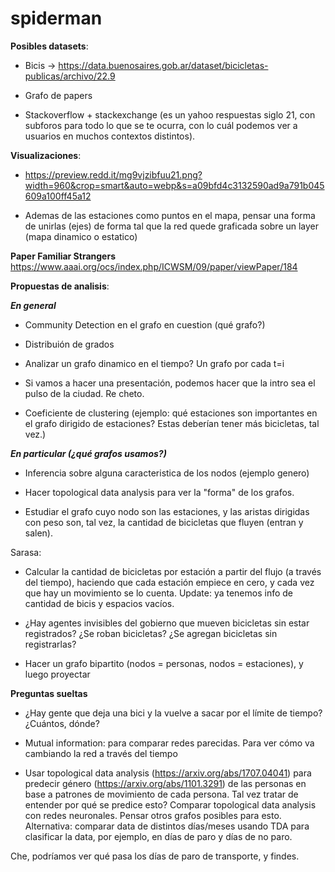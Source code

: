 # spiderman

**Posibles datasets**:

- Bicis -> https://data.buenosaires.gob.ar/dataset/bicicletas-publicas/archivo/22.9

- Grafo de papers

- Stackoverflow + stackexchange (es un yahoo respuestas siglo 21, con subforos para todo lo que se te ocurra, con lo cuál podemos ver a usuarios en muchos contextos distintos).

**Visualizaciones**:

- https://preview.redd.it/mg9vjzibfuu21.png?width=960&crop=smart&auto=webp&s=a09bfd4c3132590ad9a791b045609a100ff45a12 

- Ademas de las estaciones como puntos en el mapa, pensar una forma de unirlas (ejes) de forma tal que la red quede graficada sobre un layer (mapa dinamico o estatico)

**Paper Familiar Strangers**
https://www.aaai.org/ocs/index.php/ICWSM/09/paper/viewPaper/184

**Propuestas de analisis**:

 ***En general***
- Community Detection en el grafo en cuestion (qué grafo?)

- Distribuión de grados

- Analizar un grafo dinamico en el tiempo? Un grafo por cada t=i

- Si vamos a hacer una presentación, podemos hacer que la intro sea el pulso de la ciudad. Re cheto.

- Coeficiente de clustering (ejemplo: qué estaciones son importantes en el grafo dirigido de estaciones? Estas deberían tener más bicicletas, tal vez.)

***En particular (¿qué grafos usamos?)***
- Inferencia sobre alguna caracteristica de los nodos (ejemplo genero)

- Hacer topological data analysis para ver la "forma" de los grafos.
- Estudiar el grafo cuyo nodo son las estaciones, y las aristas dirigidas con peso son, tal vez, la cantidad de bicicletas que fluyen (entran y salen).

Sarasa:
- Calcular la cantidad de bicicletas por estación a partir del flujo (a través del tiempo), haciendo que cada estación empiece en cero, y cada vez que hay un movimiento se lo cuenta. Update: ya tenemos info de cantidad de bicis y espacios vacíos.

- ¿Hay agentes invisibles del gobierno que mueven bicicletas sin estar registrados? ¿Se roban bicicletas? ¿Se agregan bicicletas sin registrarlas?

- Hacer un grafo bipartito (nodos = personas, nodos = estaciones), y luego proyectar

**Preguntas sueltas**

- ¿Hay gente que deja una bici y la vuelve a sacar por el límite de tiempo? ¿Cuántos, dónde?

- Mutual information: para comparar redes parecidas. Para ver cómo va cambiando la red a través del tiempo

- Usar topological data analysis (https://arxiv.org/abs/1707.04041) para predecir género (https://arxiv.org/abs/1101.3291) de las personas en base a patrones de movimiento de cada persona. Tal vez tratar de entender por qué se predice esto? Comparar topological data analysis con redes neuronales. Pensar otros grafos posibles para esto.
Alternativa: comparar data de distintos días/meses usando TDA para clasificar la data, por ejemplo, en días de paro y días de no paro.


Che, podríamos ver qué pasa los días de paro de transporte, y findes.
